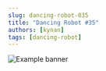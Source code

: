 ```yaml
---
slug: dancing-robot-035
title: "Dancing Robot #35"
authors: [kynan]
tags: [dancing-robot]
---
```


![Example banner](/img/stories/dancing-robot/035.png)
